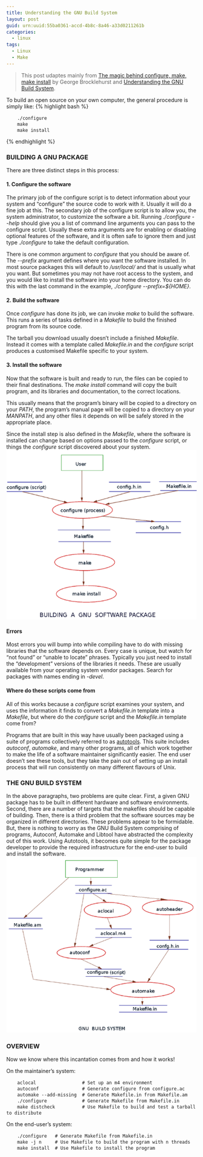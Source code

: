 ```yaml
---
title: Understanding the GNU Build System
layout: post
guid: urn:uuid:55ba0361-accd-4b8c-8a46-a33d0211261b
categories:
  - linux
tags:
  - Linux
  - Make
---
```


> This post udaptes mainly from [The magic behind configure, make, make install](https://robots.thoughtbot.com/the-magic-behind-configure-make-make-install) by George Brocklehurst and [Understanding the GNU Build System](https://www.softprayog.in/tutorials/understanding-gnu-build-system).


To build an open source on your own computer, the general procedure is simply like:
{% highlight bash %}
```shell
    ./configure
    make
    make install
```
{% endhighlight %}


### BUILDING A GNU PACKAGE
There are three distinct steps in this process:

#### 1. Configure the software
The primary job of the configure script is to detect information about your system and “configure” the source code to work with it. Usually it will do a fine job at this. The secondary job of the configure script is to allow you, the system administrator, to customize the software a bit. Running *./configure --help* should give you a list of command line arguments you can pass to the configure script. Usually these extra arguments are for enabling or disabling optional features of the software, and it is often safe to ignore them and just type *./configure* to take the default configuration.

There is one common argument to *configure* that you should be aware of. The *--prefix* argument defines where you want the software installed. In most source packages this will default to */usr/local/* and that is usually what you want. But sometimes you may not have root access to the system, and you would like to install the software into your home directory. You can do this with the last command in the example, *./configure --prefix=${HOME}*.

#### 2. Build the software
Once *configure* has done its job, we can invoke *make* to build the software. This runs a series of tasks defined in a *Makefile* to build the finished program from its source code.

The tarball you download usually doesn’t include a finished *Makefile*. Instead it comes with a template called *Makefile.in* and the *configure* script produces a customised Makefile specific to your system.

#### 3. Install the software
Now that the software is built and ready to run, the files can be copied to their final destinations. The *make install* command will copy the built program, and its libraries and documentation, to the correct locations.

This usually means that the program’s binary will be copied to a directory on your *PATH*, the program’s manual page will be copied to a directory on your *MANPATH*, and any other files it depends on will be safely stored in the appropriate place.

Since the install step is also defined in the *Makefile*, where the software is installed can change based on options passed to the *configure* script, or things the *configure* script discovered about your system.
[![buildGNUPackage](/media/files/2017/11/02/buildGNUPackage.png)](https://github.com/bizhishui/bizhishui.github.io/blob/master/ "Building a GNU software package")

#### Errors
Most errors you will bump into while compiling have to do with missing libraries that the software depends on. Every case is unique, but watch for “not found” or “unable to locate” phrases. Typically you just need to install the “development” versions of the libraries it needs. These are usually available from your operating system vendor packages. Search for packages with names ending in *-devel*.


#### Where do these scripts come from
All of this works because a *configure* script examines your system, and uses the information it finds to convert a *Makefile.in* template into a *Makefile*, but where do the *configure* script and the *Makefile.in* template come from?

Programs that are built in this way have usually been packaged using a suite of programs collectively referred to as [autotools](https://www.gnu.org/software/automake/manual/html_node/Autotools-Introduction.html#Autotools-Introduction). This suite includes *autoconf*, *automake*, and many other programs, all of which work together to make the life of a software maintainer significantly easier. The end user doesn’t see these tools, but they take the pain out of setting up an install process that will run consistently on many different flavours of Unix.

### THE GNU BUILD SYSTEM
In the above paragraphs, two problems are quite clear. First, a given GNU package has to be built in different hardware and software environments. Second, there are a number of targets that the makefiles should be capable of building. Then, there is a third problem that the software sources may be organized in different directories. These problems appear to be formidable. But, there is nothing to worry as the GNU Build System comprising of programs, Autoconf, Automake and Libtool have abstracted the complexity out of this work. Using Autotools, it becomes quite simple for the package developer to provide the required infrastructure for the end-user to build and install the software. 
[![GNUBuildSystem](/media/files/2017/11/02/GNUBuildSystem.png)](https://github.com/bizhishui/bizhishui.github.io/blob/master/ "The GNU Build System")


### OVERVIEW
Now we know where this incantation comes from and how it works!

On the maintainer’s system:
```shell
    aclocal                 # Set up an m4 environment
    autoconf                # Generate configure from configure.ac
    automake --add-missing  # Generate Makefile.in from Makefile.am
    ./configure             # Generate Makefile from Makefile.in
    make distcheck          # Use Makefile to build and test a tarball to distribute
```

On the end-user’s system:
```shell
    ./configure   # Generate Makefile from Makefile.in
    make -j n     # Use Makefile to build the program with n threads
    make install  # Use Makefile to install the program
```

